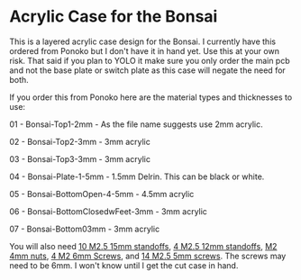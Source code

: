 # Acrylic Case for the Bonsai
This is a layered acrylic case design for the Bonsai.  I currently have this ordered from Ponoko but I don't have it in hand yet.  Use this at your own risk.  That said if you plan to YOLO it make sure you only order the main pcb and not the base plate or switch plate as this case will negate the need for both.

If you order this from Ponoko here are the material types and thicknesses to use:

01 - Bonsai-Top1-2mm - As the file name suggests use 2mm acrylic.

02 - Bonsai-Top2-3mm - 3mm acrylic

03 - Bonsai-Top3-3mm - 3mm acrylic

04 - Bonsai-Plate-1-5mm - 1.5mm Delrin.  This can be black or white.

05 - Bonsai-BottomOpen-4-5mm - 4.5mm acrylic

06 - Bonsai-BottomClosedwFeet-3mm - 3mm acrylic

07 - Bonsai-Bottom03mm - 3mm acrylic

You will also need [10 M2.5 15mm standoffs](https://www.harwin.com/products/R25-1001502/), [4 M2.5 12mm standoffs](https://www.harwin.com/products/R25-1001202/), [M2 4mm nuts](https://www.harwin.com/products/M80-2430000B/), [4 M2 6mm Screws](https://www.amazon.com/gp/product/B07HGNNCLV/), and [14 M2.5 5mm screws](https://www.amazon.com/Machine-Plated-Phillips-M2-5-0-45-Threads/dp/B000NHVPPO/).  The screws may need to be 6mm.  I won't know until I get the cut case in hand.
